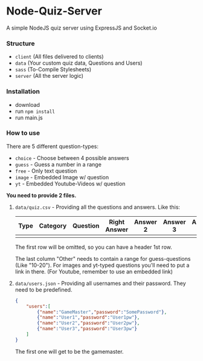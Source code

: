 # Node-Quiz-Server
A simple NodeJS quiz server using ExpressJS and Socket.io

### Structure

- `client` (All files delivered to clients)
- `data` (Your custom quiz data, Questions and Users)
- `sass` (To-Compile Stylesheets)
- `server` (All the server logic)

### Installation

- download
- run `npm install`
- run main.js

### How to use

There are 5 different question-types:

- `choice` - Choose between 4 possible answers
- `guess` - Guess a number in a range
- `free` - Only text question
- `image` - Embedded Image w/ question
- `yt` - Embedded Youtube-Videos w/ question



**You need to provide 2 files.**

1. `data/quiz.csv` - Providing all the questions and answers. Like this:

   | Type | Category | Question | Right Answer | Answer 2 | Answer 3 | Answer 4 | Other |
   | ---- | -------- | -------- | ------------ | -------- | -------- | -------- | ----- |
   |      |          |          |              |          |          |          |       |

   The first row will be omitted, so you can have a header 1st row.

   The last column "Other" needs to contain a range for guess-questions (Like "10-20").
   For images and yt-typed questions you'll need to put a link in there. (For Youtube, remember to use an embedded link)

2. `data/users.json` - Providing all usernames and their password. They need to be predefined.

   ```json
   {
       "users":[
           {"name":"GameMaster","password":"SomePassword"},
           {"name":"User1","password":"User1pw"},
           {"name":"User2","password":"User2pw"},
           {"name":"User3","password":"User3pw"}
       ]
   }
   ```

   The first one will get to be the gamemaster.


